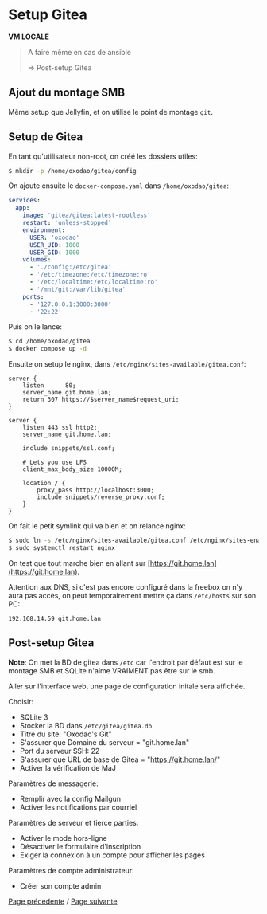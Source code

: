 # Setup Gitea

**VM LOCALE**

> A faire même en cas de ansible
>
> => Post-setup Gitea

## Ajout du montage SMB

Même setup que Jellyfin, et on utilise le point de montage `git`.

## Setup de Gitea

En tant qu'utilisateur non-root, on créé les dossiers utiles:
```sh
$ mkdir -p /home/oxodao/gitea/config
```

On ajoute ensuite le `docker-compose.yaml` dans `/home/oxodao/gitea`:
```yaml
services:
  app:
    image: 'gitea/gitea:latest-rootless'
    restart: 'unless-stopped'
    environment:
      USER: 'oxodao'
      USER_UID: 1000
      USER_GID: 1000
    volumes:
      - './config:/etc/gitea'
      - '/etc/timezone:/etc/timezone:ro'
      - '/etc/localtime:/etc/localtime:ro'
      - '/mnt/git:/var/lib/gitea'
    ports:
      - '127.0.0.1:3000:3000'
      - '22:22'
```

Puis on le lance:
```sh
$ cd /home/oxodao/gitea
$ docker compose up -d
```

Ensuite on setup le nginx, dans `/etc/nginx/sites-available/gitea.conf`:
```
server {
    listen      80;
    server_name git.home.lan;
    return 307 https://$server_name$request_uri;
}

server {
    listen 443 ssl http2;
    server_name git.home.lan;

    include snippets/ssl.conf;

    # Lets you use LFS
    client_max_body_size 10000M;

    location / {
        proxy_pass http://localhost:3000;
        include snippets/reverse_proxy.conf;
    }
}
```

On fait le petit symlink qui va bien et on relance nginx:
```sh
$ sudo ln -s /etc/nginx/sites-available/gitea.conf /etc/nginx/sites-enabled/gitea.conf
$ sudo systemctl restart nginx
```

On test que tout marche bien en allant sur [https://git.home.lan](https://git.home.lan).

Attention aux DNS, si c'est pas encore configuré dans la freebox on n'y aura pas accès, on peut temporairement mettre ça dans `/etc/hosts` sur son PC:
```
192.168.14.59 git.home.lan
```

## Post-setup Gitea

**Note**: On met la BD de gitea dans `/etc` car l'endroit par défaut est sur le montage SMB et SQLite n'aime VRAIMENT pas être sur le smb.

Aller sur l'interface web, une page de configuration initale sera affichée.

Choisir:
- SQLite 3
- Stocker la BD dans `/etc/gitea/gitea.db`
- Titre du site: "Oxodao's Git"
- S'assurer que Domaine du serveur = "git.home.lan"
- Port du serveur SSH: 22
- S'assurer que URL de base de Gitea = "https://git.home.lan/"
- Activer la vérification de MaJ

Paramètres de messagerie:
- Remplir avec la config Mailgun
- Activer les notifications par courriel

Paramètres de serveur et tierce parties:
- Activer le mode hors-ligne
- Désactiver le formulaire d'inscription
- Exiger la connexion à un compte pour afficher les pages

Paramètres de compte administrateur:
- Créer son compte admin


[Page précédente](setup_paperless.md) / [Page suivante](setup_immich.md)